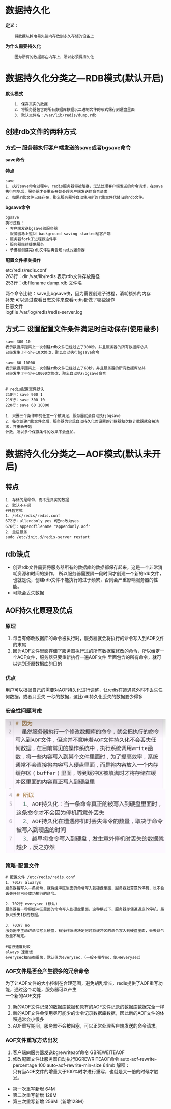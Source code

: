 # 数据持久化
**定义**：  

        将数据从掉电易失德内存放到永久存储的设备上  

**为什么需要持久化**  

        因为所有的数据都在内存上，所以必须得持久化

# 数据持久化分类之—RDB模式(默认开启)

**默认模式**

        1. 保存真实的数据
        2. 将服务器包含的所有数据库数据以二进制文件的形式保存到硬盘里面
        3. 默认文件名：/var/lib/redis/dump.rdb

## 创建rdb文件的两种方式

### 方式一 服务器执行客户端发送的save或者bgsave命令  

**save命令**  

**特点**  
```shell
save
1. 执行save命令过程中，redis服务器将被阻塞，无法处理客户端发送的命令请求，在save执行完毕后，服务器才会重新开始处理客户端发送的命令请求
2. 如果rdb文件已经存在，那么服务器将自动使用新的rdb文件代替旧的rdb文件。
```
  

**bgsave命令**  
```shell
bgsave 
执行过程：
- 客户端发送bgsave给服务器
- 服务器马上返回 background saving started给客户端
- 服务器fork子进程做这件事
- 服务器继续提供服务
- 子进程创建完rdb文件后再告知redis服务器 
```


**配置文件相关操作**

etc/redis/redis.conf  
263行：dir /var/lib/redis 表示rdb文件存放路径  
253行：dbfilename dump.rdb 文件名  

两个命令比较：save比bgsave快，因为需要创建子进程，消耗额外的内存  
补充:可以通过查看日志文件来查看redis都做了哪些操作  
日志文件  
logfile /var/log/redis/redis-server.log  


## 方式二 设置配置文件条件满足时自动保存(使用最多)
```shell
save 300 10
表示数据库距离上一次创建rdb文件已经过去了300秒，并且服务器的所有数据库总共
已经发生了不少于10次修改，那么自动执行bgsave命令

save 60 10000 
表示数据库距离上一次创建rdb文件已经过去了60秒，并且服务器的所有数据库总共
已经发生了不少于10000次修改，那么自动执行bgsave命令


# redis配置文件默认
218行：save 900 1
219行：save 300 10
220行：save 60 10000

1. 只要三个条件中的任意一个被满足，服务器就会自动执行bgsave
2. 每次创建rdb文件之后，服务器为实现自动持久化而设置的计数器和次数计数器就会被清零，并重新开始
计数，所以多个保存条件的效果不会叠加。
```


# 数据持久化分类之—AOF模式(默认未开启)
## 特点
```shell
1. 存储的是命令，而不是真实的数据
2. 默认不开启
#开启方式
1. /etc/redis/redis.conf
672行：allendonly yes #把no改为yes
676行：appendfilename "appendonly.aof"
2. 重启服务
sudo /etc/init.d/redis-server restart
```

## rdb缺点  
- 创建rdb文件需要将服务器所有的数据库的数据都保存起来，这是一个非常消耗资源和时间的操作，
所以服务器需要隔一段时间才创建一个新的rdb文件，也就是说，创建rdb文件不能执行的过于频繁，否则会严重影响服务器的性能。
- 可能会丢失数据

## AOF持久化原理及优点  

### 原理
1. 每当有修改数据库的命令被执行时，服务器就会将执行的命令写入到AOF文件的末尾
2. 因为AOF文件里面存储了服务器执行过的所有数据库修改的命令，所以给定一个AOF文件，服务器只要重新执行一遍AOF文件
里面包含的所有命令，就可以达到还原数据库的目的

### 优点
用户可以根据自己的需要对AOF持久化进行调整，让redis在遭遇意外时不丢失任何数据，或者只丢失
一秒的数据，这比rdb持久化丢失的数据要少得多


### 安全性问题考虑

![anquan](./photo/redis_anqaun.jpg)
![anqun2](./photo/redis_anqaun2.jpg)  

### 策略-配置文件 

```shell
# 配置文件 /etc/redis/redis.conf
1. 701行 alwarys
服务器每写入一条命令，就将缓冲区里面的命令写入到硬盘里面，服务器就算意外停机，也不会丢失任何已经成功执行的命令。

2. 702行 everysec (默认)
服务器每一秒将缓冲区里面的命令写入到硬盘里面，这种模式下，服务器即使遭遇意外停机，最多只丢失1秒的数据。

3. 703行 no
服务器不主动讲命令写入硬盘，有操作系统决定何时将缓冲区的命令写入到硬盘里面，丢失命令数量不确定。

#运行速度比较
always 速度慢
everysec和no都很快，默认值为everysec，（一般不推荐no，使用everysec）
```
### AOF文件是否会产生很多的冗余命令
为了让AOF文件的大小控制在合理范围，避免胡乱增长，redis提供了AOF重写功能，通过这个功能，服务器可以产生  
一个新的AOF文件  
1. 新的AOF文件记录的数据库数据和原有的AOF文件记录的数据库数据完全一样
2. 新的AOF文件会使用尽可能少的命令记录数据库数据，因此新的AOF文件的体积通常会小很多
3. AOF重写期间，服务器不会被阻塞，可以正常处理客户端发送的命令请求。

### AOF文件重写方法出发
1. 客户端向服务器发送bgrewriteaof命令
GBREWEITEAOF
2. 修改配置文件让服务器自动执行BGREWRITEAOF命令
auto-aof-rewrite-percentage 100
auto-aof-rewrite-min-size 64mb
解释：  
只有当AOF文件的增量大于100%时才进行重写，也就是大一倍的时候才触发。  
- 第一次重写新增 64M
- 第二次重写新增 128M
- 第三次重写新增 256M（新增128M）





